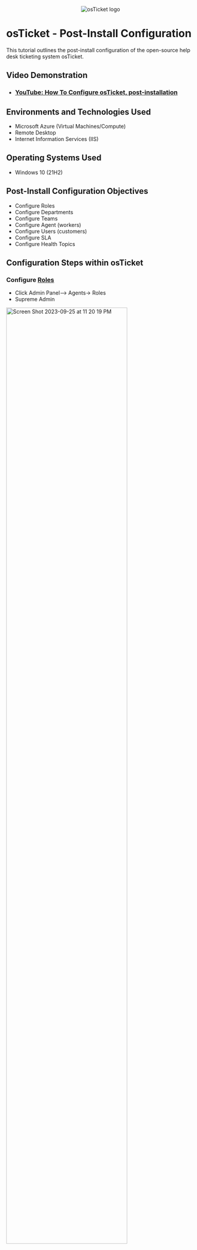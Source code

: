 <p align="center">
<img src="https://i.imgur.com/Clzj7Xs.png" alt="osTicket logo"/>
</p>

<h1>osTicket - Post-Install Configuration</h1>
This tutorial outlines the post-install configuration of the open-source help desk ticketing system osTicket.<br />


<h2>Video Demonstration</h2>

- ### [YouTube: How To Configure osTicket, post-installation](https://www.youtube.com)

<h2>Environments and Technologies Used</h2>

- Microsoft Azure (Virtual Machines/Compute)
- Remote Desktop
- Internet Information Services (IIS)

<h2>Operating Systems Used </h2>

- Windows 10</b> (21H2)

<h2>Post-Install Configuration Objectives</h2>

- Configure Roles 
- Configure Departments
- Configure Teams 
- Configure Agent (workers) 
- Configure Users (customers)
- Configure SLA
- Configure Health Topics 

<h2>Configuration Steps within osTicket</h2>


<h3> Configure <a href="https://docs.osticket.com/en/latest/Admin/Agents/Roles.html">Roles</a></h3>
<ul>
<li>Click Admin Panel--> Agents-> Roles</li>
<li>Supreme Admin</li>
</ul>


<p>
  <img width="80%" alt="Screen Shot 2023-09-25 at 11 20 19 PM" src="https://github.com/Wilsielouidor/post-install-config/assets/142513380/19291e92-2f49-49bc-8791-04b766ba1c1d">

</p>



<p>
<img width="80%" alt="Screen Shot 2023-09-25 at 11 40 22 PM" src="https://github.com/Wilsielouidor/post-install-config/assets/142513380/f97d8045-e313-471f-952a-0e1f97d4e9ac">

</p>

<p>
<img width="80%" alt="Screen Shot 2023-09-25 at 11 43 06 PM" src="https://github.com/Wilsielouidor/post-install-config/assets/142513380/2863ca12-6d53-4c28-a0d3-07185fcfc538">


</p>
<br />

<p>
Type in Supreme  Admin under Definition tab
</p>

<p>
<img width="80%" alt="Screen Shot 2023-09-25 at 11 46 45 PM" src="https://github.com/Wilsielouidor/post-install-config/assets/142513380/d3209fe4-89fa-4688-a360-13c38f615957">

</p>

Go to Permisions and Check all boxes under Tickets, Tasks and Knowledgebase--> Click Add role on the bottom.

<p> <img width="961" alt="Screen Shot 2023-09-25 at 11 54 09 PM" src="https://github.com/Wilsielouidor/post-install-config/assets/142513380/d2397f0b-1e63-4e7d-ac3e-1c2aae0e9515">

</p>

<h3> Configure <a href="https://docs.osticket.com/en/latest/Admin/Agents/Roles.html">Departments</a></h3>
<ul> 
<li>Click Admin Panel--> Agents-> Department--> Add new departments</li>
<li>Name: System Administrator-> click create department (which is at the bottom when you scroll done if you don't see it)</li>
</ul>
<p>
<img width="80%" alt="Screen Shot 2023-09-26 at 11 30 50 PM" src="https://github.com/Wilsielouidor/post-install-config/assets/142513380/9f1ce150-e166-4ead-ba98-a9d4f598064b">

</p>
<br />


<h3> Configure <a href="https://docs.osticket.com/en/latest/Admin/Agents/Teams.html">Teams</a></h3>
<ul>
<li>Click Admin Panel--> Agents-> Teams--> As default there is already a Level I so Add Level II </li>
</ul>
<p>
<img width="80%" alt="img src="https://i.imgur.com/DJmEXEB.png" height="80%" width="80%" alt="Disk Sanitization Steps">

</p>
<br />

<p>
  
<h3>Allow Anyone to Create Tickets</h3>
  <ul>
  <li>Admin panel->settings-> user settings </li>
  <li>Registration required: Recquire registration and login to create tickets </li>
  </ul>
  </p> 
  <br />
  
<p>
<img width="60%" alt="Screen Shot 2023-09-27 at 11 03 58 PM" src="https://github.com/Wilsielouidor/post-install-config/assets/142513380/2fec58cf-636e-41e0-99a7-078f1b587ff8">

</p>

<p>

<h3>Configure <a href="https://docs.osticket.com/en/latest/Admin/Agents/Agents.html">Agent(Workers)</a></h3>
  <ul>
  <li> Admin Panel->Agents-> Add new </li>
  <li>Karen, Ken, Lisa, Mateo</li>
</ul>
</p>
<p>
<img src="https://i.imgur.com/DJmEXEB.png" height="80%" width="80%" alt="Disk Sanitization Steps"/>
</p>
<br />

<p>

<h3>Configure <a href="https://docs.osticket.com/en/latest/Admin/Manage/SLA%20Plans.html">SLA</a></h3>
<ul>
  <li> Admin Panel-> Manage-> SLA </li>
  <li>Sev-A (1 hour, 24/7)</li>
  <li>Sev-B (4 hours, 24/7)</li>
</ul>
<p>


<p>
<img src="https://i.imgur.com/DJmEXEB.png" height="80%" width="80%" alt="Disk Sanitization Steps"/>
</p>
  
<h3>Configure Help Topics</a></h3>
<ul>
<li> Business Critical Outage </li>
<li>Personal Computer Issues</li>
<li>Equipment Request</li>
<li>Password Reset</li>

</ul>
<img src="https://i.imgur.com/DJmEXEB.png" height="80%" width="80%" alt="Disk Sanitization Steps"/>
</p>
<br />
